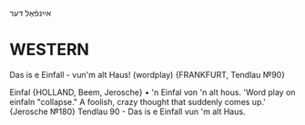 אײַנפֿאַל
דער

WESTERN
========

Das is e Einfall - vun'm alt Haus! (wordplay)
{FRANKFURT, Tendlau №90}

Einfal {HOLLAND, Beem, Jerosche}
	•	'n Einfal von 'n alt hous. 'Word play on einfaln "collapse." A foolish, crazy thought that suddenly comes up.' {Jerosche №180}
Tendlau 90 - Das is e Einfall vun 'm alt Haus.